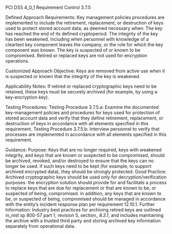PCI DSS 4_0_1 Requirement Control 3.7.5

Defined Approach Requirements:
Key management policies procedures are implemented to include the retirement, replacement, or destruction of keys used to protect stored account data, as deemed necessary when: The key has reached the end of its defined cryptoperiod. The integrity of the key has been weakened, including when personnel with knowledge of a cleartext key component leaves the company, or the role for which the key component was known. The key is suspected of or known to be compromised. Retired or replaced keys are not used for encryption operations.

Customized Approach Objective:
Keys are removed from active use when it is suspected or known that the integrity of the key is weakened.

Applicability Notes:
If retired or replaced cryptographic keys need to be retained, these keys must be securely archived (for example, by using a key-encryption key).

Testing Procedures:
Testing Procedure 3.7.5.a: Examine the documented key-management policies and procedures for keys used for protection of stored account data and verify that they define retirement, replacement, or destruction of keys in accordance with all elements specified in this requirement.
Testing Procedure 3.7.5.b: Interview personnel to verify that processes are implemented in accordance with all elements specified in this requirement.

Guidance:
Purpose: Keys that are no longer required, keys with weakened integrity, and keys that are known or suspected to be compromised, should be archived, revoked, and/or destroyed to ensure that the keys can no longer be used. if such keys need to be kept (for example, to support archived encrypted data), they should be strongly protected. Good Practice: Archived cryptographic keys should be used only for decryption/verification purposes. the encryption solution should provide for and facilitate a process to replace keys that are due for replacement or that are known to be, or suspected of being, compromised. in addition, any keys that are known to be, or suspected of being, compromised should be managed in accordance with the entity’s incident response plan per requirement 12.10.1. Further Information: Industry best practices for archiving retired keys are outlined in_nist sp 800-57 part 1, revision 5, section_ _8.3.1_, and includes maintaining the archive with a trusted third party and storing archived key information separately from operational data.